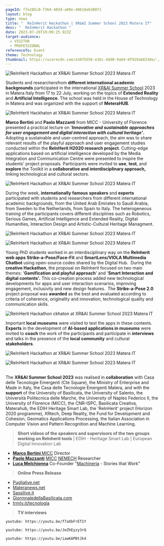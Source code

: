 ```yaml
---
pageId: f7e285c0-f364-403d-a09e-48618e6380f1
layout: blog
type: news
title: "  ReInHerit Hackathon | XR&AI Summer School 2023 Matera IT"
desc: "  ReInHerit Hackathon "
date: 2023-07-26T19:09:25.923Z
target-audience:
  - VISITOR
  - PROFESSIONAL
referenceTo: Event
theme: Technology
thumbnail: https://ucarecdn.com/a36fb556-e16c-4dd0-9ab4-0f929ab8338e/-/crop/384x448/0,2/-/preview/
---
```

![  ReInHerit Hackathon at XR&AI Summer School 2023 Matera IT](https://ucarecdn.com/2f3a386e-0b25-4204-bd20-626c94a89bd2/ "  ReInHerit Hackathon at XR&AI Summer School 2023 Matera IT")

Students and researchersfrom **different international academic backgrounds** participated in the international [XR&AI Summer School](https://xrsalento.it/xrai-summer-school-2023/) 2023 in Matera Italy from 17 to 22 July, working on the topics of **Extended Reality** and **Artificial Intelligence**. The school was held in the House of Technology in Matera and was organized with the support of **MeteraHUB**.

![  ReInHerit Hackhaton at XR&AI Summer School 2023 Matera IT](https://ucarecdn.com/5445719d-8f27-4f79-858a-8e1a5d0f4f1d/ "  ReInHerit Hackhaton at XR&AI Summer School 2023 Matera IT")

**Marco Bertini** and **Paolo Mazzanti** from MICC - University of Florence presented a practical lecture on '***Innovative and sustainable approaches for user engagement and digital interaction with cultural heritage'*.** Adopting a sustainable and user-centred approach, the aim was to share relevant results of the playful approach and user engagement studies conducted within the **ReInHerit H2020 research project**. Cutting-edge applications based on artificial intelligence developed by the Media Integration and Communication Centre were presented to inspire the students' project proposals. Participants were invited to **use**, **test**, and **explore** the Toolkit in a **collaborative and interdisciplinary approach,** linking technological and cultural sectors.

![  ReInHerit Hackathon at XR&AI Summer School 2023 Matera IT](https://ucarecdn.com/52002673-3b44-4399-ae73-208557d670dd/ "  ReInHerit Hackathon at XR&AI Summer School 2023 Matera IT")

During the week, **internationally** **famous** **speakers** and **experts** participated with students and researchers from different international academic backgrounds, from the United Arab Emirates to Saudi Arabia, from Sweden to the Netherlands, from Spain to Italy. The heterogeneous training of the participants covers different disciplines such as Robotics, Serious Games, Artificial Intelligence and Extended Reality, Digital Humanities, Interaction Design and Artistic-Cultural Heritage Managment.

![  ReInHerit Hackathon at XR&AI Summer School 2023 Matera IT](https://ucarecdn.com/3ae68181-f9f9-456c-87a4-72e632bcc9f8/ "  ReInHerit Hackathon at XR&AI Summer School 2023 Matera IT")

![  ReInHerit Hackathon at XR&AI Summer School 2023 Matera IT](https://ucarecdn.com/f342c38d-9707-4d39-a55b-9373a0225824/ "  ReInHerit Hackathon at XR&AI Summer School 2023 Matera IT")

Young PhD students worked in an interdisciplinary way on the **ReInherit web apps** **Strike-a-Pose/Face-Fit** and **SmartLens/VIOLA Multimedia Chatbot** using open-source codes shared by the Digital Hub.  During the **creative Hackathon**, the proposal on ReInherit focused on two main themes: '**Gamification and playful approach**' and '**Smart Interaction and digital contents'.** This co-creation process added new technological developments for apps and user interaction scenarios, improving engagement, inclusivity and new design features.  The **Strike-a-Pose 2.0** project proposal was **awarded** as the best and evaluated according to criteria of coherence, originality and innovation, technological quality and communication skills.

![  ReInHerit Hackathon ckhaton at XR&AI Summer School 2023 Matera IT](https://ucarecdn.com/ea64b910-8ecc-4563-b5ec-ce40ada3238c/ "  ReInHerit Hackathon at XR&AI Summer School 2023 Matera IT")

Important **local museums** were visited to test the apps in these contexts. **Experts** in the development of **AI-based applications in museums** were invited to **coach** the work of the participants and participate in **interviews** and talks in the presence of the **local community** and cultural **stakeholders**.

![  ReInHerit Hackathon at XR&AI Summer School 2023 Matera IT](https://ucarecdn.com/a7b5af3f-3b2f-4bd8-9713-e2b4006de5f0/ "  ReInHerit Hackathon at XR&AI Summer School 2023 Matera IT")

![  ReInHerit Hackathon at XR&AI Summer School 2023 Matera IT](https://ucarecdn.com/c7f39bc0-fad0-4423-9d0c-8b907b1a6a0e/ "  ReInHerit Hackathon at XR&AI Summer School 2023 Matera IT")

\
The **XR&AI Summer School 2023** was realised in **collaboration** with Casa delle Tecnologie Emergenti (Cte Square), the Ministry of Enterprise and Made in Italy, the Casa delle Tecnologie Emergenti Matera, and with the **support** of the University of Basilicata, the University of Salento, the Università Politecnica delle Marche, the University of Naples Federico II, the University of Florence (MICC), the CNR-ISPC, Basilicata Creativa, Materahub, the EDIH Heritage Smart Lab, the 'ReInHerit' project (Horizon 2020 programme), XRtech, Deep Reality, the Fund for Development and Cohesion, Geomatics Applications Processing, the Italian Association in Computer Vision and Pattern Recognition and Machine Learning.

> **Short videos of the speakers and supervisors of the two groups  working on ReInherit tools**  | EDIH - Heritage Smart Lab | European Digital Innovation Lab

* **[Marco Bertini ](https://fb.watch/m1fi_IuJaJ/)** [MICC](http://www.micc.unifi.it) Director [](https://www.facebook.com/miccunifi?__tn__=-]K)
* **[Paolo Mazzanti](https://fb.watch/m1fnU4hRUN/)** [MICC](http://www.micc.unifi.it)  [NEMECH](http://nemech.unifi.it) Researcher
* **[Luca Melchionna](https://fb.watch/m1WYwW2mCo/)** Co-Founder "[Machineria](https://machineria.it/machineria-stories-that-work) - Stories that Work"

> **Online Press Release**

* [Puglialive.net](https://www.puglialive.net/cte-matera-conclusa-nella-citta-dei-sassi-la-sesta-edizione-di-extended-reality-and-artificial-intelligence-international-summer-school-2023/)
* [Materanews.net](https://www.materanews.net/a-matera-studenti-e-ricercatori-da-tutto-il-mondo-ecco-le-foto/)
* [Sassilive.it](https://www.sassilive.it/economia/lavoro/extended-reality-and-artificial-intelligence-international-summer-school-2023-6-edizione-alla-casa-delle-tecnologie-emergenti-di-matera-report-e-foto/)
* [GiormnaledellaBasilicata.com](https://www.giornaledibasilicata.com/2023/07/alla-cte-matera-si-e-tenuta-la-sesta.html)
* [trmtv.it/tecnologia](https://www.trmtv.it/tecnologia/2023_07_24/386978.html?fbclid=IwAR0bnZPlckDJQ1WRNZtGANgvf3KZo0r8w6IbTs4Njvp3PgpoknN_eIAQqkk) 

> **TV interviews**

`youtube: https://youtu.be/f7aXbFrET1Y`

`youtube: https://youtu.be/JeZhEyzy3rQ`

`youtube: https://youtu.be/iawKAPBtJk4`